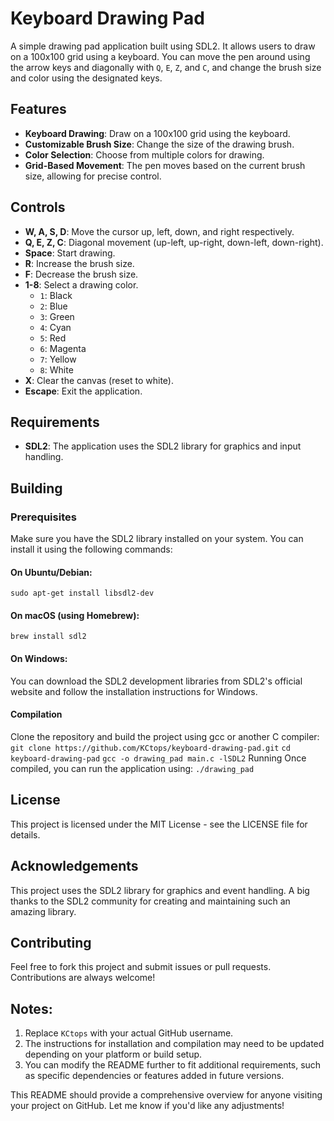 # Keyboard Drawing Pad

A simple drawing pad application built using SDL2. It allows users to draw on a 100x100 grid using a keyboard. You can move the pen around using the arrow keys and diagonally with `Q`, `E`, `Z`, and `C`, and change the brush size and color using the designated keys.

## Features

- **Keyboard Drawing**: Draw on a 100x100 grid using the keyboard.
- **Customizable Brush Size**: Change the size of the drawing brush.
- **Color Selection**: Choose from multiple colors for drawing.
- **Grid-Based Movement**: The pen moves based on the current brush size, allowing for precise control.

## Controls

- **W, A, S, D**: Move the cursor up, left, down, and right respectively.
- **Q, E, Z, C**: Diagonal movement (up-left, up-right, down-left, down-right).
- **Space**: Start drawing.
- **R**: Increase the brush size.
- **F**: Decrease the brush size.
- **1-8**: Select a drawing color.
  - `1`: Black
  - `2`: Blue
  - `3`: Green
  - `4`: Cyan
  - `5`: Red
  - `6`: Magenta
  - `7`: Yellow
  - `8`: White
- **X**: Clear the canvas (reset to white).
- **Escape**: Exit the application.

## Requirements

- **SDL2**: The application uses the SDL2 library for graphics and input handling.

## Building

### Prerequisites
Make sure you have the SDL2 library installed on your system. You can install it using the following commands:

#### On Ubuntu/Debian:
````sudo apt-get install libsdl2-dev````
#### On macOS (using Homebrew):
````brew install sdl2````
#### On Windows:
You can download the SDL2 development libraries from SDL2's official website and follow the installation instructions for Windows.

#### Compilation
Clone the repository and build the project using gcc or another C compiler:
````git clone https://github.com/KCtops/keyboard-drawing-pad.git````
````cd keyboard-drawing-pad````
````gcc -o drawing_pad main.c -lSDL2````
Running
Once compiled, you can run the application using:
````./drawing_pad````
## License
This project is licensed under the MIT License - see the LICENSE file for details.

## Acknowledgements
This project uses the SDL2 library for graphics and event handling.
A big thanks to the SDL2 community for creating and maintaining such an amazing library.

## Contributing
Feel free to fork this project and submit issues or pull requests. Contributions are always welcome!

## Notes:
1. Replace `KCtops` with your actual GitHub username.
2. The instructions for installation and compilation may need to be updated depending on your platform or build setup.
3. You can modify the README further to fit additional requirements, such as specific dependencies or features added in future versions.

This README should provide a comprehensive overview for anyone visiting your project on GitHub. Let me know if you'd like any adjustments!
